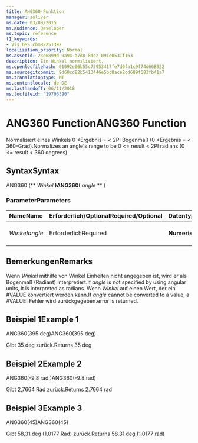 ```yaml
---
title: ANG360-Funktion
manager: soliver
ms.date: 03/09/2015
ms.audience: Developer
ms.topic: reference
f1_keywords:
- Vis_DSS.chm82251392
localization_priority: Normal
ms.assetid: 23e6899d-0a94-a7d8-8de2-091e0531f163
description: Ein Winkel normalisiert.
ms.openlocfilehash: 01092e06b55c73953417fe7d0fa1c9f74d668922
ms.sourcegitcommit: 9d60cd82b5413446e5bc8ace2cd689f683fb41a7
ms.translationtype: MT
ms.contentlocale: de-DE
ms.lasthandoff: 06/11/2018
ms.locfileid: "19796390"
---
```

# <a name="ang360-function"></a><span data-ttu-id="9735e-103">ANG360 Function</span><span class="sxs-lookup"><span data-stu-id="9735e-103">ANG360 Function</span></span>

<span data-ttu-id="9735e-104">Normalisiert eines Winkels 0 \<Ergebnis = \< 2PI Bogenmaß (0 \<Ergebnis = \< 360-Grad).</span><span class="sxs-lookup"><span data-stu-id="9735e-104">Normalizes an angle's range to be 0 \<= result \< 2PI radians (0 \<= result \< 360 degrees).</span></span>
  
## <a name="syntax"></a><span data-ttu-id="9735e-105">Syntax</span><span class="sxs-lookup"><span data-stu-id="9735e-105">Syntax</span></span>

<span data-ttu-id="9735e-106">ANG360 (** *Winkel* **)</span><span class="sxs-lookup"><span data-stu-id="9735e-106">ANG360(** *angle* ** )</span></span> 
  
### <a name="parameters"></a><span data-ttu-id="9735e-107">Parameter</span><span class="sxs-lookup"><span data-stu-id="9735e-107">Parameters</span></span>

|<span data-ttu-id="9735e-108">**Name**</span><span class="sxs-lookup"><span data-stu-id="9735e-108">**Name**</span></span>|<span data-ttu-id="9735e-109">**Erforderlich/Optional**</span><span class="sxs-lookup"><span data-stu-id="9735e-109">**Required/Optional**</span></span>|<span data-ttu-id="9735e-110">**Datentyp**</span><span class="sxs-lookup"><span data-stu-id="9735e-110">**Data Type**</span></span>|<span data-ttu-id="9735e-111">**Beschreibung**</span><span class="sxs-lookup"><span data-stu-id="9735e-111">**Description**</span></span>|
|:-----|:-----|:-----|:-----|
| <span data-ttu-id="9735e-112">_Winkel_</span><span class="sxs-lookup"><span data-stu-id="9735e-112">_angle_</span></span> <br/> |<span data-ttu-id="9735e-113">Erforderlich</span><span class="sxs-lookup"><span data-stu-id="9735e-113">Required</span></span>  <br/> |<span data-ttu-id="9735e-114">**Numerische**</span><span class="sxs-lookup"><span data-stu-id="9735e-114">**Numeric**</span></span> <br/> |<span data-ttu-id="9735e-115">Der zu normalisierende Winkel.</span><span class="sxs-lookup"><span data-stu-id="9735e-115">The angle to be normalized.</span></span>  <br/> |
   
## <a name="remarks"></a><span data-ttu-id="9735e-116">Bemerkungen</span><span class="sxs-lookup"><span data-stu-id="9735e-116">Remarks</span></span>

<span data-ttu-id="9735e-117">Wenn *Winkel* mithilfe von Winkel Einheiten nicht angegeben ist, wird er als Bogenmaß (Radiant) interpretiert.</span><span class="sxs-lookup"><span data-stu-id="9735e-117">If  *angle*  is not specified by using angular units, it is interpreted as radians.</span></span> <span data-ttu-id="9735e-118">Wenn *Winkel* auf einen Wert, der ein #VALUE konvertiert werden kann.</span><span class="sxs-lookup"><span data-stu-id="9735e-118">If  *angle*  cannot be converted to a value, a #VALUE!</span></span> <span data-ttu-id="9735e-119">Fehler wird zurückgegeben.</span><span class="sxs-lookup"><span data-stu-id="9735e-119">error is returned.</span></span> 
  
## <a name="example-1"></a><span data-ttu-id="9735e-120">Beispiel 1</span><span class="sxs-lookup"><span data-stu-id="9735e-120">Example 1</span></span>

<span data-ttu-id="9735e-121">ANG360(395 deg)</span><span class="sxs-lookup"><span data-stu-id="9735e-121">ANG360(395 deg)</span></span>
  
<span data-ttu-id="9735e-122">Gibt 35 deg zurück.</span><span class="sxs-lookup"><span data-stu-id="9735e-122">Returns 35 deg</span></span>
  
## <a name="example-2"></a><span data-ttu-id="9735e-123">Beispiel 2</span><span class="sxs-lookup"><span data-stu-id="9735e-123">Example 2</span></span>

<span data-ttu-id="9735e-124">ANG360(-9,8 rad.)</span><span class="sxs-lookup"><span data-stu-id="9735e-124">ANG360(-9.8 rad)</span></span>
  
<span data-ttu-id="9735e-125">Gibt 2,7664 Rad zurück.</span><span class="sxs-lookup"><span data-stu-id="9735e-125">Returns 2.7664 rad</span></span>
  
## <a name="example-3"></a><span data-ttu-id="9735e-126">Beispiel 3</span><span class="sxs-lookup"><span data-stu-id="9735e-126">Example 3</span></span>

<span data-ttu-id="9735e-127">ANG360(45)</span><span class="sxs-lookup"><span data-stu-id="9735e-127">ANG360(45)</span></span>
  
<span data-ttu-id="9735e-128">Gibt 58,31 deg (1,0177 Rad) zurück.</span><span class="sxs-lookup"><span data-stu-id="9735e-128">Returns 58.31 deg (1.0177 rad)</span></span>
  


